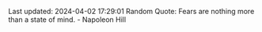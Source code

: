 Last updated: 2024-04-02 17:29:01
Random Quote: Fears are nothing more than a state of mind. - Napoleon Hill